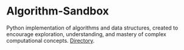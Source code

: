 # Algorithm-Sandbox

Python implementation of algorithms and data structures, created to encourage exploration, understanding, and mastery of complex computational concepts. [Directory](/DIRECTORY.md).
